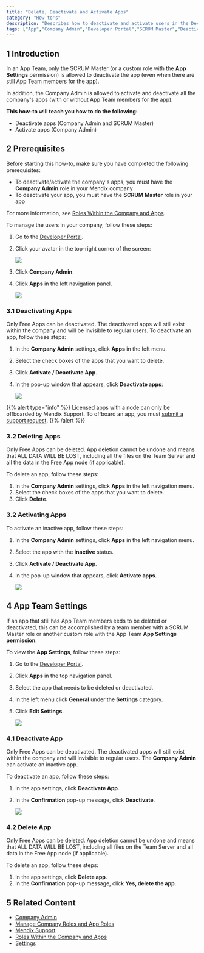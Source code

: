 ```yaml
---
title: "Delete, Deactivate and Activate Apps"
category: "How-to's"
description: "Describes how to deactivate and activate users in the Developer Portal."
tags: ["App","Company Admin","Developer Portal","SCRUM Master","Deactivate"]
---
```


## 1 Introduction

In an App Team, only the SCRUM Master (or a custom role with the **App Settings** permission) is allowed to deactivate the app (even when there are still App Team members for the app).

In addition, the Company Admin is allowed to activate and deactivate all the company's apps (with or without App Team members for the app).

**This how-to will teach you how to do the following:**

* Deactivate apps (Company Admin and SCRUM Master)
* Activate apps (Company Admin)

## 2 Prerequisites

Before starting this how-to, make sure you have completed the following prerequisites:

* To deactivate/activate the company's apps, you must have the **Company Admin** role in your Mendix company
* To deactivate your app, you must have the **SCRUM Master** role in your app 

For more information, see [Roles Within the Company and Apps](/developerportal/general/roles).

To manage the users in your company, follow these steps:

1. Go to the [Developer Portal](http://home.mendix.com).
2.  Click your avatar in the top-right corner of the screen:

    ![](attachments/companyadmin/company-admin.png)

3. Click **Company Admin**.
4.  Click **Apps** in the left navigation panel.

    ![](attachments/companyadmin/apps.png)

### 3.1 Deactivating Apps

Only Free Apps can be deactivated. The deactivated apps will still exist within the company and will be invisible to regular users. To deactivate an app, follow these steps:

1. In the **Company Admin** settings, click **Apps** in the left menu. 
2. Select the check boxes of the apps that you want to delete.
3. Click **Activate / Deactivate App**.
4.  In the pop-up window that appears, click **Deactivate apps**:

    ![](attachments/companyadmin/deactivate-app.png)    

{{% alert type="info" %}}
Licensed apps with a node can only be offboarded by Mendix Support. To offboard an app, you must [submit a support request](https://support.mendix.com/hc/en-us/requests/new).
{{% /alert %}}
    
### 3.2 Deleting Apps

Only Free Apps can be deleted. App deletion cannot be undone and means that ALL DATA WILL BE LOST, including all the files on the Team Server and all the data in the Free App node (if applicable).

To delete an app, follow these steps:

1. In the **Company Admin** settings, click **Apps** in the left navigation menu. 
2. Select the check boxes of the apps that you want to delete.
3. Click **Delete**.

### 3.2 Activating Apps

To activate an inactive app, follow these steps:    

1.  In the **Company Admin** settings, click **Apps** in the left navigation menu.
2.  Select the app with the **inactive** status.
3.  Click **Activate / Deactivate App**.
4.  In the pop-up window that appears, click **Activate apps**.         

    ![](attachments/companyadmin/activate-app.png)

## 4 App Team Settings

If an app that still has App Team members eeds to be deleted or deactivated, this can be accomplished by a team member with a SCRUM Master role or another custom role with the App Team **App Settings permission**.

To view the **App Settings**, follow these steps:

1. Go to the [Developer Portal](http://home.mendix.com).
2. Click **Apps** in the top navigation panel.
3. Select the app that needs to be deleted or deactivated.
4. In the left menu click **General** under the **Settings** category.
5.  Click **Edit Settings**.

    ![](attachments/settings/change-appcontact.png)

### 4.1 Deactivate App

Only Free Apps can be deactivated. The deactivated apps will still exist within the company and will invisible to regular users. The **Company Admin** can activate an inactive app.

To deactivate an app, follow these steps:

1. In the app settings, click **Deactivate App**.
2.  In the **Confirmation** pop-up message, click **Deactivate**.

    ![](attachments/settings/settings-delete.png)

### 4.2 Delete App

Only Free Apps can be deleted. App deletion cannot be undone and means that ALL DATA WILL BE LOST, including all files on the Team Server and all data in the Free App node (if applicable).

To delete an app, follow these steps:

1. In the app settings, click **Delete app**.
2. In the **Confirmation** pop-up message, click **Yes, delete the app**.

## 5 Related Content

* [Company Admin](/developerportal/companyadmin)
* [Manage Company Roles and App Roles](/developerportal/howto/change-roles)
* [Mendix Support](/howtogeneral/support)
* [Roles Within the Company and Apps](/developerportal/general/roles)
* [Settings](/developerportal/settings)
